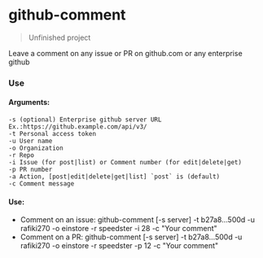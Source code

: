 # github-comment

> Unfinished project

Leave a comment on any issue or PR on github.com or any enterprise github

### Use

#### Arguments:
    -s (optional) Enterprise github server URL Ex.:https://github.example.com/api/v3/
    -t Personal access token
    -u User name
    -o Organization
    -r Repo
    -i Issue (for post|list) or Comment number (for edit|delete|get)
    -p PR number
    -a Action, [post|edit|delete|get|list] `post` is (default)
    -c Comment message

#### Use:

- Comment on an issue: github-comment [-s server] -t b27a8...500d -u rafiki270 -o einstore -r speedster -i 28 -c "Your comment"
- Comment on a PR: github-comment [-s server] -t b27a8...500d -u rafiki270 -o einstore -r speedster -p 12 -c "Your comment"
